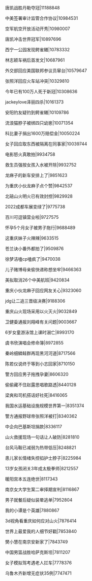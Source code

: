 唐凯战胜丹勒夺冠|11188848

中美签署审计监管合作协议|10984531

空军航空开放活动开秀|10980007

唐凯冲击世界冠军|10897696

西宁一公园发现鳄雀鳝|10783332

林志颖车祸后首发文|10687961

外交部回应美国联邦参议员窜台|10579647

张照洋回应火车站冲突|10329810

今年已有100万人死于新冠|10308636

jackeylove泽丽四杀|10161373

安阳钓友疑钓到鳄雀鳝|10109786

流浪猫脖子被绑四只幼崽|10071354

科比妻子捐出1600万赔偿金|10050224

女子回应取东西被隔离在同事家|10039744

电影怒火真敢拍|9934758

救生员强按女孩入水被开除|9932752

龙麻子的新车安排上了|9851623

为重庆小伙龙麻子点个赞|9842537

北碚山火明火已有效封控|9829928

2022成都车展变绿了|9775738

百川可逗镇营业啦|9727575

怀孕5个月女子被男子拖行|9688489

这重庆妹子火辣辣|9633515

苍兰诀小番外都拍了|9509876

徐梦洁嗑cp嗑疯了|9470038

儿子赌博母亲偷快递称想坐牢|9466363

美拟取消26个中美航班|9420834

重庆小伙龙麻子回应网友关心|9323060

jdg让二追三晋级决赛|9188306

重庆山火现场采用以火灭火|9032849

卫健委通报刘翔峰有关问题|9003667

6岁女童游泳馆上课时溺亡|8993170

虞书欣演唱会修命簿|8972855

秦岭细鳞鲑群再现黑河河道|8717566

陈若仪说终于等到小志回家|8710150

警方回应男子拖拽孕妻|8606320

偷偷藏不住赵露思唱歌路透|8440128

梁爽和司机搭话好社死|8416065

我国水运基础设施规模世界第一|8351374

警方通报野球帝张照洋被打|8340362

中企向巴基斯坦捐款|8336117

山火救援现场一句话让人破防|8281810

台风马鞍已减弱为热带低压|8248821

患儿家长情绪失控掐护士脖子|8225984

13岁女孩闭关3年成太极拳师|8212557

暖阳宫本五连绝世|8117343

南京女大学生案二审择期宣判|8116867

男子就餐后疑似装晕逃单|7952804

我的小谭是个英雄|7880867

3d视角看重庆如何应对山火|7876414

世界上最爱我的人细节好戳|7853840

樊小慧在南京安新家了|7843749

中国男篮战胜哈萨克斯坦|7811207

女子模拟驾考遇老人拦车|7778376

乌鲁木齐新增无症状35例|7747471

